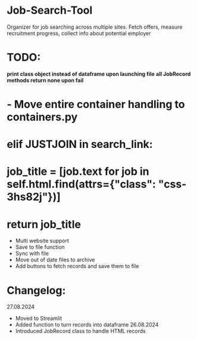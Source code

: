 # Job-Search-Tool
Organizer for job searching across multiple sites. Fetch offers, measure recruitment progress, collect info about potential employer


# TODO:



**print class object instead of dataframe upon launching file**
**all JobRecord methods return none upon fail**

# - Move entire container handling to containers.py

# elif JUSTJOIN in search_link:
#        job_title = [job.text for job in self.html.find(attrs={"class": "css-3hs82j"})]
#        return job_title



- Multi website support
- Save to file function
- Sync with file
- Move out of date files to archive
- Add buttons to fetch records and save them to file

# Changelog:
27.08.2024
- Moved to Streamlit
- Added function to turn records into dataframe
26.08.2024
- Introduced JobRecord class to handle HTML records